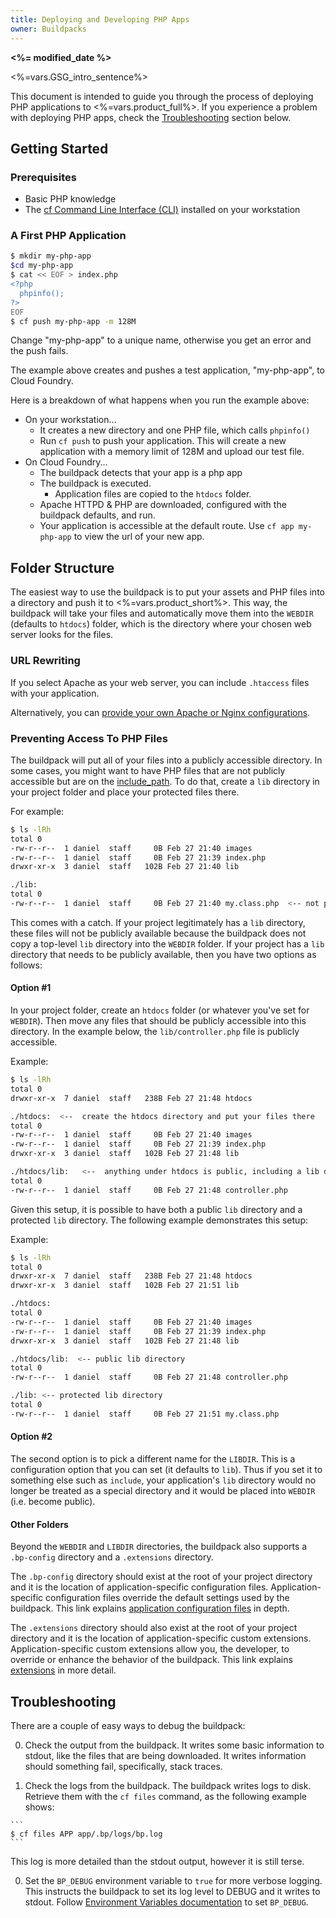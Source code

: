 ```yaml
---
title: Deploying and Developing PHP Apps
owner: Buildpacks
---
```


<strong><%= modified_date %></strong>

<%=vars.GSG_intro_sentence%>

This document is intended to guide you through the process of deploying PHP applications to <%=vars.product_full%>. If you experience a problem with deploying PHP apps, check the [Troubleshooting](#troubleshooting) section below.

## <a id="getting-started"></a>Getting Started ##

### Prerequisites

* Basic PHP knowledge
* The [cf Command Line Interface (CLI)](../../cf-cli/install-go-cli.html) installed on your workstation

### A First PHP Application

```bash
$ mkdir my-php-app
$cd my-php-app
$ cat << EOF > index.php
<?php
  phpinfo();
?>
EOF
$ cf push my-php-app -m 128M
```

Change "my-php-app" to a unique name, otherwise you get an error and the push fails.

The example above creates and pushes a test application, "my-php-app", to Cloud Foundry.

Here is a breakdown of what happens when you run the example above:

  - On your workstation...
    - It creates a new directory and one PHP file, which calls `phpinfo()`
    - Run `cf push` to push your application. This will create a new
application with a memory limit of 128M and upload our test file.
  - On Cloud Foundry...
    - The buildpack detects that your app is a php app
    - The buildpack is executed.
      - Application files are copied to the `htdocs` folder.
    - Apache HTTPD & PHP are downloaded, configured with the buildpack defaults, and run.
    - Your application is accessible at the default route. Use ```cf app
    my-php-app``` to view the url of your new app.

## <a id="folder-structure"></a>Folder Structure ##

The easiest way to use the buildpack is to put your assets and PHP files into a directory and push it to <%=vars.product_short%>. This way, the buildpack will take your files and automatically move them into the `WEBDIR` (defaults to `htdocs`) folder, which is the directory where your chosen web server looks for the files.

### URL Rewriting

If you select Apache as your web server, you can include `.htaccess` files with your application.

Alternatively, you can [provide your own Apache or Nginx configurations].

### Preventing Access To PHP Files

The buildpack will put all of your files into a publicly accessible directory.  In some cases, you might want to have PHP files that are not publicly accessible but are on the [include_path]. To do that, create a `lib` directory in your project folder and place your protected files there.

For example:

```bash
$ ls -lRh
total 0
-rw-r--r--  1 daniel  staff     0B Feb 27 21:40 images
-rw-r--r--  1 daniel  staff     0B Feb 27 21:39 index.php
drwxr-xr-x  3 daniel  staff   102B Feb 27 21:40 lib

./lib:
total 0
-rw-r--r--  1 daniel  staff     0B Feb 27 21:40 my.class.php  <-- not public, http://app.cfapps.io/lib/my.class.php == 404
```

This comes with a catch. If your project legitimately has a `lib` directory, these files will not be publicly available because the buildpack does not copy a top-level `lib` directory into the `WEBDIR` folder. If your project has a `lib` directory that needs to be publicly available, then you have two options as follows:

#### Option #1

In your project folder, create an `htdocs` folder (or whatever you've set for `WEBDIR`). Then move any files that should be publicly accessible into this directory. In the example below, the `lib/controller.php` file is publicly accessible.

Example:

```bash
$ ls -lRh
total 0
drwxr-xr-x  7 daniel  staff   238B Feb 27 21:48 htdocs

./htdocs:  <--  create the htdocs directory and put your files there
total 0
-rw-r--r--  1 daniel  staff     0B Feb 27 21:40 images
-rw-r--r--  1 daniel  staff     0B Feb 27 21:39 index.php
drwxr-xr-x  3 daniel  staff   102B Feb 27 21:48 lib

./htdocs/lib:   <--  anything under htdocs is public, including a lib directory
total 0
-rw-r--r--  1 daniel  staff     0B Feb 27 21:48 controller.php
```

Given this setup, it is possible to have both a public `lib` directory and a protected `lib` directory. The following example demonstrates this setup:

Example:

```bash
$ ls -lRh
total 0
drwxr-xr-x  7 daniel  staff   238B Feb 27 21:48 htdocs
drwxr-xr-x  3 daniel  staff   102B Feb 27 21:51 lib

./htdocs:
total 0
-rw-r--r--  1 daniel  staff     0B Feb 27 21:40 images
-rw-r--r--  1 daniel  staff     0B Feb 27 21:39 index.php
drwxr-xr-x  3 daniel  staff   102B Feb 27 21:48 lib

./htdocs/lib:  <-- public lib directory
total 0
-rw-r--r--  1 daniel  staff     0B Feb 27 21:48 controller.php

./lib: <-- protected lib directory
total 0
-rw-r--r--  1 daniel  staff     0B Feb 27 21:51 my.class.php
```

#### Option #2

The second option is to pick a different name for the `LIBDIR`. This is a configuration option that you can set (it defaults to `lib`). Thus if you set it to something else such as `include`, your application's `lib` directory would no longer be treated as a special directory and it would be placed into `WEBDIR` (i.e. become public).

#### Other Folders

Beyond the `WEBDIR` and `LIBDIR` directories, the buildpack also supports a `.bp-config` directory and a `.extensions` directory.

The `.bp-config` directory should exist at the root of your project directory and it is the location of application-specific configuration files.  Application-specific configuration files override the default settings used by the buildpack. This link explains [application configuration files] in depth.

The `.extensions` directory should also exist at the root of your project directory and it is the location of application-specific custom extensions.  Application-specific custom extensions allow you, the developer, to override or enhance the behavior of the buildpack. This link explains [extensions] in more detail.

## <a id="troubleshooting"></a>Troubleshooting ##

There are a couple of easy ways to debug the buildpack:

  0. Check the output from the buildpack. It writes some basic information to stdout, like the files that are being downloaded. It writes information should something fail, specifically, stack traces.

  0. Check the logs from the buildpack. The buildpack writes logs to disk. Retrieve them with the `cf files` command, as the following example shows:

    ```
    $ cf files APP app/.bp/logs/bp.log
    ```

  This log is more detailed than the stdout output, however it is still terse.

  0. Set the `BP_DEBUG` environment variable to `true` for more verbose logging. This instructs the buildpack to set its log level to DEBUG and it writes to stdout. Follow [Environment Variables documentation] to set `BP_DEBUG`.

[Environment Variables documentation]:../../devguide/deploy-apps/manifest.html#env-block
[application configuration files]:./gsg-php-config.html
[include_path]:http://us1.php.net/manual/en/ini.core.php#ini.include-path
[extensions]:https://github.com/cloudfoundry/php-buildpack/blob/master/docs/development.md#extensions
[provide your own Apache or Nginx configurations]:./gsg-php-config.html#engine-configurations
[configuration option]:./gsg-php-config.html
